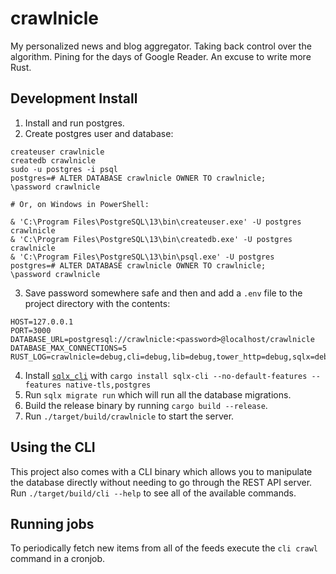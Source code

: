 # crawlnicle

My personalized news and blog aggregator. Taking back control over the
algorithm. Pining for the days of Google Reader. An excuse to write more Rust.

## Development Install

1. Install and run postgres.
2. Create postgres user and database:

```
createuser crawlnicle
createdb crawlnicle
sudo -u postgres -i psql
postgres=# ALTER DATABASE crawlnicle OWNER TO crawlnicle;
\password crawlnicle

# Or, on Windows in PowerShell:

& 'C:\Program Files\PostgreSQL\13\bin\createuser.exe' -U postgres crawlnicle
& 'C:\Program Files\PostgreSQL\13\bin\createdb.exe' -U postgres crawlnicle
& 'C:\Program Files\PostgreSQL\13\bin\psql.exe' -U postgres
postgres=# ALTER DATABASE crawlnicle OWNER TO crawlnicle;
\password crawlnicle
```

3. Save password somewhere safe and then and add a `.env` file to the project
   directory with the contents:

```
HOST=127.0.0.1
PORT=3000
DATABASE_URL=postgresql://crawlnicle:<password>@localhost/crawlnicle
DATABASE_MAX_CONNECTIONS=5
RUST_LOG=crawlnicle=debug,cli=debug,lib=debug,tower_http=debug,sqlx=debug
```

4. Install
   [`sqlx_cli`](https://github.com/launchbadge/sqlx/tree/master/sqlx-cli) with
   `cargo install sqlx-cli --no-default-features --features native-tls,postgres`
5. Run `sqlx migrate run` which will run all the database migrations.
6. Build the release binary by running `cargo build --release`.
7. Run `./target/build/crawlnicle` to start the server.

## Using the CLI

This project also comes with a CLI binary which allows you to manipulate the
database directly without needing to go through the REST API server. Run
`./target/build/cli --help` to see all of the available commands.

## Running jobs

To periodically fetch new items from all of the feeds execute the `cli crawl`
command in a cronjob.
